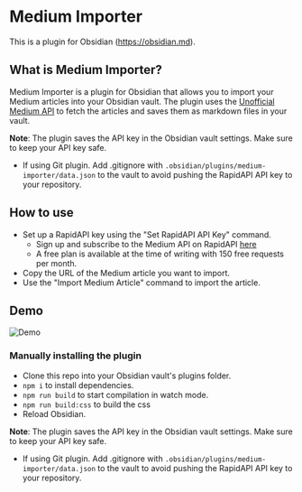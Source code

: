 # Medium Importer

This is a plugin for Obsidian (https://obsidian.md).

## What is Medium Importer?

Medium Importer is a plugin for Obsidian that allows you to import your Medium articles into your Obsidian vault. The plugin uses the [Unofficial Medium API](https://mediumapi.com/) to fetch the articles and saves them as markdown files in your vault.

**Note**: The plugin saves the API key in the Obsidian vault settings. Make sure to keep your API key safe. 
- If using Git plugin. Add .gitignore with `.obsidian/plugins/medium-importer/data.json` to the vault to avoid pushing the RapidAPI API key to your repository.

## How to use

- Set up a RapidAPI key using the "Set RapidAPI API Key" command.
    - Sign up and subscribe to the Medium API on RapidAPI [here](https://rapidapi.com/nishujain199719-vgIfuFHZxVZ/api/medium2)
    - A free plan is available at the time of writing with 150 free requests per month.
- Copy the URL of the Medium article you want to import.
- Use the "Import Medium Article" command to import the article.

## Demo

![Demo](assets/demo.gif)

### Manually installing the plugin

- Clone this repo into your Obsidian vault's plugins folder.
- `npm i` to install dependencies.
- `npm run build` to start compilation in watch mode.
- `npm run build:css` to build the css
- Reload Obsidian.

**Note**: The plugin saves the API key in the Obsidian vault settings. Make sure to keep your API key safe. 
- If using Git plugin. Add .gitignore with `.obsidian/plugins/medium-importer/data.json` to the vault to avoid pushing the RapidAPI API key to your repository.